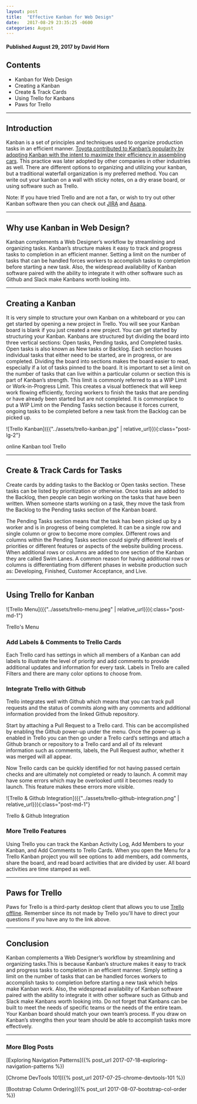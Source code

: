 ```yaml
---
layout: post
title:  "Effective Kanban for Web Design"
date:   2017-08-29 23:35:25 -0600
categories: August
---
```



#### Published August 29, 2017 by David Horn


## Contents
* Kanban for Web Design
* Creating a Kanban
* Create & Track Cards
* Using Trello for Kanbans
* Paws for Trello


****

## Introduction
Kanban is a set of principles and techniques used to organize production tasks in an efficient manner. [Toyota contributed to Kanban’s popularity by adopting Kanban with the intent to maximize their efficiency in assembling cars](https://www.atlassian.com/agile/kanban). This practice was later adopted by other companies in other industries as well. There are different options to organizing and utilizing your kanban, but a traditional waterfall organization is my preferred method. You can write out your kanban on a wall with sticky notes, on a dry erase board, or using software such as Trello.

Note: If you have tried Trello and are not a fan, or wish to try out other Kanban software then you can check out [JIRA](https://www.atlassian.com/software/jira) and [Asana](https://asana.com). 

****

## Why use Kanban in Web Design?
Kanban complements a Web Designer’s workflow by streamlining and organizing tasks. Kanban’s structure makes it easy to track and progress tasks to completion in an efficient manner. Setting a limit on the number of tasks that can be handled forces workers to accomplish tasks to completion before starting a new task. Also, the widespread availability of Kanban software paired with the ability to integrate it with other software such as Github and Slack make Kanbans worth looking into.

****

## Creating a Kanban
It is very simple to structure your own Kanban on a whiteboard or you can get started by opening a new project in Trello. You will see your Kanban board is blank if you just created a new project. You can get started by structuring your Kanban. Kanbans are structured byt dividing the board into three vertical sections: Open tasks, Pending tasks, and Completed tasks. Open tasks is also known as New tasks or Backlog. Each section houses individual tasks that either need to be started, are in progress, or are completed. Dividing the board into sections makes the board easier to read, especially if a lot of tasks pinned to the board. It is important to set a limit on the number of tasks that can live within a particular column or section this is part of Kanban’s strength. This limit is commonly referred to as a WIP Limit or Work-in-Progress Limit. This creates a visual bottleneck that will keep work flowing efficiently, forcing workers to finish the tasks that are pending or have already been started but are not completed. It is commonplace to put a WIP Limit on the Pending Tasks section because it forces current, ongoing tasks to be completed before a new task from the Backlog can be picked up. 

![Trello Kanban]({{"../assets/trello-kanban.jpg" | relative_url}}){:class="post-lg-2"}
<div class="text-center blog-caption">
online Kanban tool Trello
</div>

****

## Create & Track Cards for Tasks
Create cards by adding tasks to the Backlog or Open tasks section. These tasks can be listed by prioritization or otherwise. Once tasks are added to the Backlog, then people can begin working on the tasks that have been written. When someone starts working on a task, they move the task from the Backlog to the Pending tasks section of the Kanban board. 

The Pending Tasks section means that the task has been picked up by a worker and is in progress of being completed. It can be a single row and single column or grow to become more complex. Different rows and columns within the Pending Tasks section could signify different levels of priorities or different features or aspects of the website building process. When additional rows or columns are added to one section of the Kanban they are called  Swim Lanes. A common reason for having additional rows or columns is differentiating from different phases in website production such as: Developing, Finished, Customer Acceptance, and Live. 

****

## Using Trello for Kanban

![Trello Menu]({{"../assets/trello-menu.jpeg" | relative_url}}){:class="post-md-1"}
<div class="text-center blog-caption">
Trello's Menu
</div>

### Add Labels & Comments to Trello Cards
Each Trello card has settings in which all members of a Kanban can add labels to illustrate the level of priority and add comments to provide additional updates and information for every task. Labels in Trello are called Filters and there are many color options to choose from. 

### Integrate Trello with Github
Trello integrates well with Github which means that you can track pull requests and the status of commits along with any comments and additional information provided from the linked Github repository. 

Start by attaching a Pull Request to a Trello card. This can be accomplished by enabling the Github power-up under the menu. Once the power-up is enabled in Trello you can then go under a Trello card’s settings and attach a Github branch or repository to a Trello card and all of its relevant information such as comments, labels, the Pull Request author, whether it was merged will all appear.

Now Trello cards can be quickly identified for not having passed certain checks and are ultimately not completed or ready to launch. A commit may have some errors which may be overlooked until it becomes ready to launch. This feature makes these errors more visible.

![Trello & Github Integration]({{"../assets/trello-github-integration.png" | relative_url}}){:class="post-md-1"}
<div class="text-center blog-caption">
Trello & Github Integration
</div>

### More Trello Features
Using Trello you can track the Kanban Activity Log, Add Members to your Kanban, and Add Comments to Trello Cards.
When you open the Menu for a Trello Kanban project you will see options to add members, add comments, share the board, and read board activities that are divided by user. All board activities are time stamped as well.

****

## Paws for Trello 
Paws for Trello is a third-party desktop client that allows you to use [Trello offline](http://friendlyfox.es/pawsfortrello/). Remember since its not made by Trello you'll have to direct your questions if you have any to the link above. 

****

## Conclusion
Kanban complements a Web Designer’s workflow by streamlining and organizing tasks.This is because Kanban’s structure makes it easy to track and progress tasks to completion in an efficient manner. Simply setting a limit on the number of tasks that can be handled forces workers to accomplish tasks to completion before starting a new task which helps make Kanban work. Also, the widespread availability of Kanban software paired with the ability to integrate it with other software such as Github and Slack make Kanbans worth looking into. Do not forget that Kanbans can be built to meet the needs of specific teams or the needs of the entire team. Your Kanban board should match your own team’s process. If you draw on Kanban’s strengths then your team should be able to accomplish tasks more effectively. 

****

### More Blog Posts
[Exploring Navigation Patterns]({% post_url 2017-07-18-exploring-navigation-patterns %})

[Chrome DevTools 101]({% post_url 2017-07-25-chrome-devtools-101 %})

[Bootstrap Column Ordering]({% post_url 2017-08-07-bootstrap-col-order %})